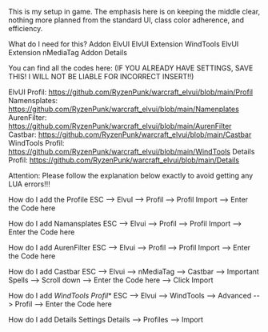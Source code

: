 This is my setup in game. The emphasis here is on keeping the middle clear, nothing more planned from the standard UI, class color adherence, and efficiency.

What do I need for this?
Addon ElvUI
ElvUI Extension WindTools
ElvUI Extension nMediaTag
Addon Details

You can find all the codes here:
(IF YOU ALREADY HAVE SETTINGS, SAVE THIS! I WILL NOT BE LIABLE FOR INCORRECT INSERT!!)

ElvUI Profil: https://github.com/RyzenPunk/warcraft_elvui/blob/main/Profil
Namensplates: https://github.com/RyzenPunk/warcraft_elvui/blob/main/Namenplates
AurenFilter: https://github.com/RyzenPunk/warcraft_elvui/blob/main/AurenFilter
Castbar: https://github.com/RyzenPunk/warcraft_elvui/blob/main/Castbar
WindTools Profil: https://github.com/RyzenPunk/warcraft_elvui/blob/main/WindTools
Details Profil: https://github.com/RyzenPunk/warcraft_elvui/blob/main/Details


Attention: Please follow the explanation below exactly to avoid getting any LUA errors!!!

How do I add the Profile
ESC --> ElvuI --> Profil --> Profil Import --> Enter the Code here

How do I add Namansplates
ESC --> Elvui --> Profil --> Profil Import --> Enter the Code here

How do I add AurenFilter
ESC --> Elvui --> Profil --> Profil Import --> Enter the Code here

How do I add Castbar
ESC --> Elvui --> nMediaTag --> Castbar --> Important Spells --> Scroll down --> Enter the Code here --> Click Import

How do I add *WindTools Profil**
ESC --> Elvui --> WindTools --> Advanced --> Profil --> Enter the Code here 

How do I add Details
Settings Details --> Profiles --> Import
